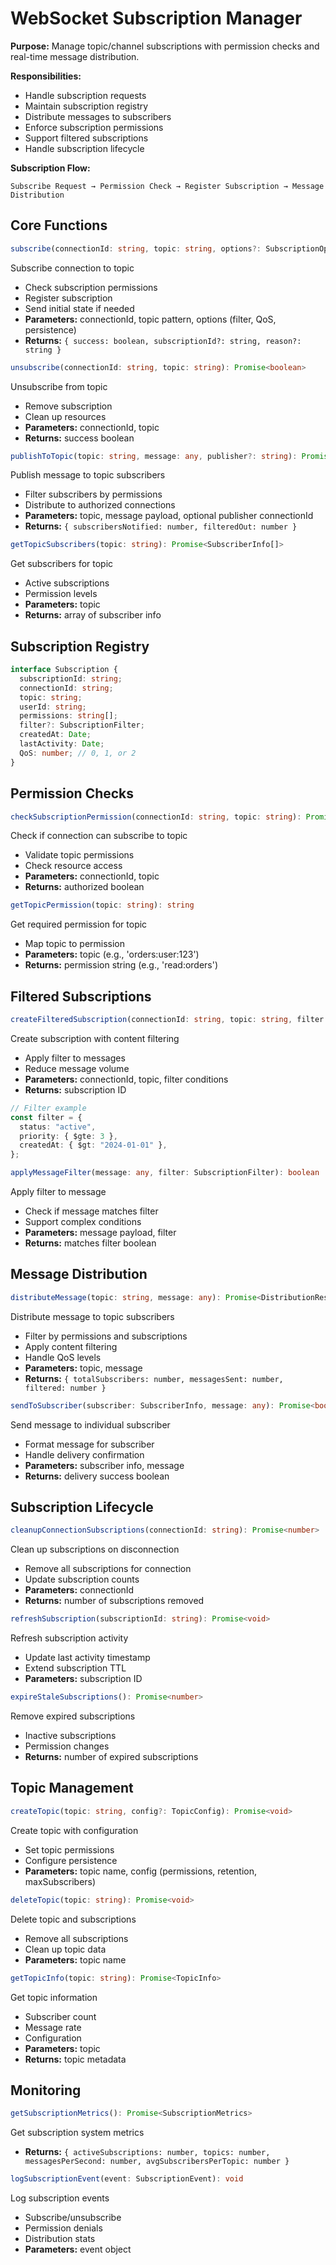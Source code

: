 # WebSocket Subscription Manager

**Purpose:** Manage topic/channel subscriptions with permission checks and real-time message distribution.

**Responsibilities:**

- Handle subscription requests
- Maintain subscription registry
- Distribute messages to subscribers
- Enforce subscription permissions
- Support filtered subscriptions
- Handle subscription lifecycle

**Subscription Flow:**

```
Subscribe Request → Permission Check → Register Subscription → Message Distribution
```

## Core Functions

```typescript
subscribe(connectionId: string, topic: string, options?: SubscriptionOptions): Promise<SubscriptionResult>
```

Subscribe connection to topic

- Check subscription permissions
- Register subscription
- Send initial state if needed
- **Parameters:** connectionId, topic pattern, options (filter, QoS, persistence)
- **Returns:** `{ success: boolean, subscriptionId?: string, reason?: string }`

```typescript
unsubscribe(connectionId: string, topic: string): Promise<boolean>
```

Unsubscribe from topic

- Remove subscription
- Clean up resources
- **Parameters:** connectionId, topic
- **Returns:** success boolean

```typescript
publishToTopic(topic: string, message: any, publisher?: string): Promise<PublishResult>
```

Publish message to topic subscribers

- Filter subscribers by permissions
- Distribute to authorized connections
- **Parameters:** topic, message payload, optional publisher connectionId
- **Returns:** `{ subscribersNotified: number, filteredOut: number }`

```typescript
getTopicSubscribers(topic: string): Promise<SubscriberInfo[]>
```

Get subscribers for topic

- Active subscriptions
- Permission levels
- **Parameters:** topic
- **Returns:** array of subscriber info

## Subscription Registry

```typescript
interface Subscription {
  subscriptionId: string;
  connectionId: string;
  topic: string;
  userId: string;
  permissions: string[];
  filter?: SubscriptionFilter;
  createdAt: Date;
  lastActivity: Date;
  QoS: number; // 0, 1, or 2
}
```

## Permission Checks

```typescript
checkSubscriptionPermission(connectionId: string, topic: string): Promise<boolean>
```

Check if connection can subscribe to topic

- Validate topic permissions
- Check resource access
- **Parameters:** connectionId, topic
- **Returns:** authorized boolean

```typescript
getTopicPermission(topic: string): string
```

Get required permission for topic

- Map topic to permission
- **Parameters:** topic (e.g., 'orders:user:123')
- **Returns:** permission string (e.g., 'read:orders')

## Filtered Subscriptions

```typescript
createFilteredSubscription(connectionId: string, topic: string, filter: SubscriptionFilter): Promise<string>
```

Create subscription with content filtering

- Apply filter to messages
- Reduce message volume
- **Parameters:** connectionId, topic, filter conditions
- **Returns:** subscription ID

```typescript
// Filter example
const filter = {
  status: "active",
  priority: { $gte: 3 },
  createdAt: { $gt: "2024-01-01" },
};
```

```typescript
applyMessageFilter(message: any, filter: SubscriptionFilter): boolean
```

Apply filter to message

- Check if message matches filter
- Support complex conditions
- **Parameters:** message payload, filter
- **Returns:** matches filter boolean

## Message Distribution

```typescript
distributeMessage(topic: string, message: any): Promise<DistributionResult>
```

Distribute message to topic subscribers

- Filter by permissions and subscriptions
- Apply content filtering
- Handle QoS levels
- **Parameters:** topic, message
- **Returns:** `{ totalSubscribers: number, messagesSent: number, filtered: number }`

```typescript
sendToSubscriber(subscriber: SubscriberInfo, message: any): Promise<boolean>
```

Send message to individual subscriber

- Format message for subscriber
- Handle delivery confirmation
- **Parameters:** subscriber info, message
- **Returns:** delivery success boolean

## Subscription Lifecycle

```typescript
cleanupConnectionSubscriptions(connectionId: string): Promise<number>
```

Clean up subscriptions on disconnection

- Remove all subscriptions for connection
- Update subscription counts
- **Parameters:** connectionId
- **Returns:** number of subscriptions removed

```typescript
refreshSubscription(subscriptionId: string): Promise<void>
```

Refresh subscription activity

- Update last activity timestamp
- Extend subscription TTL
- **Parameters:** subscription ID

```typescript
expireStaleSubscriptions(): Promise<number>
```

Remove expired subscriptions

- Inactive subscriptions
- Permission changes
- **Returns:** number of expired subscriptions

## Topic Management

```typescript
createTopic(topic: string, config?: TopicConfig): Promise<void>
```

Create topic with configuration

- Set topic permissions
- Configure persistence
- **Parameters:** topic name, config (permissions, retention, maxSubscribers)

```typescript
deleteTopic(topic: string): Promise<void>
```

Delete topic and subscriptions

- Remove all subscriptions
- Clean up topic data
- **Parameters:** topic name

```typescript
getTopicInfo(topic: string): Promise<TopicInfo>
```

Get topic information

- Subscriber count
- Message rate
- Configuration
- **Parameters:** topic
- **Returns:** topic metadata

## Monitoring

```typescript
getSubscriptionMetrics(): Promise<SubscriptionMetrics>
```

Get subscription system metrics

- **Returns:** `{ activeSubscriptions: number, topics: number, messagesPerSecond: number, avgSubscribersPerTopic: number }`

```typescript
logSubscriptionEvent(event: SubscriptionEvent): void
```

Log subscription events

- Subscribe/unsubscribe
- Permission denials
- Distribution stats
- **Parameters:** event object
